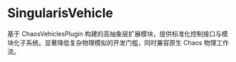# SingularisVehicle
 基于 ChaosVehiclesPlugin 构建的高抽象层扩展模块，提供标准化控制接口与模块化子系统。显著降低复杂物理模拟的开发门槛，同时兼容原生 Chaos 物理工作流。
